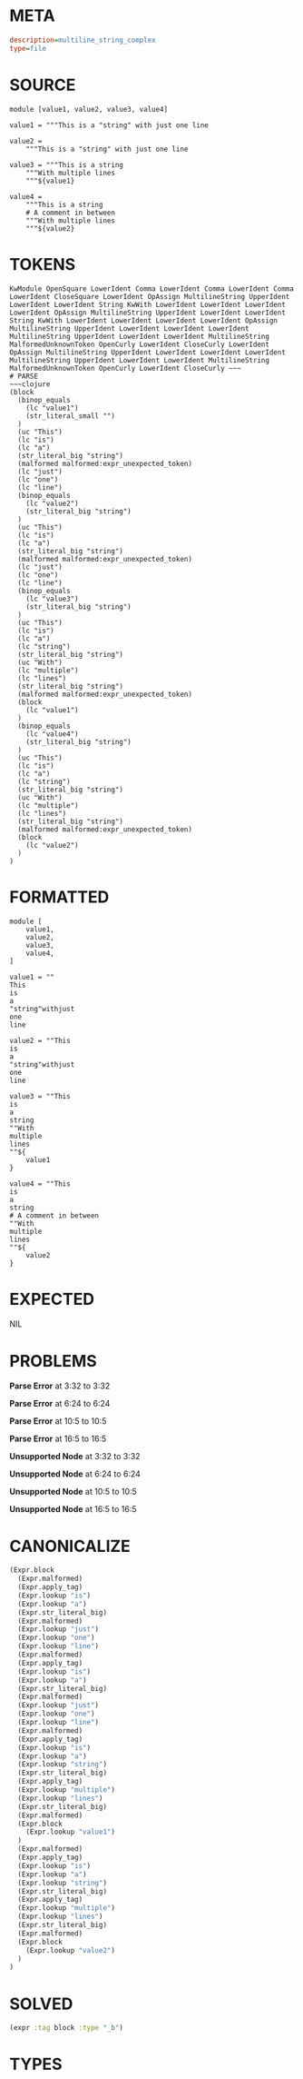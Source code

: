 # META
~~~ini
description=multiline_string_complex
type=file
~~~
# SOURCE
~~~roc
module [value1, value2, value3, value4]

value1 = """This is a "string" with just one line

value2 = 
	"""This is a "string" with just one line

value3 = """This is a string
	"""With multiple lines
	"""${value1}

value4 = 
	"""This is a string
	# A comment in between
	"""With multiple lines
	"""${value2}
~~~
# TOKENS
~~~text
KwModule OpenSquare LowerIdent Comma LowerIdent Comma LowerIdent Comma LowerIdent CloseSquare LowerIdent OpAssign MultilineString UpperIdent LowerIdent LowerIdent String KwWith LowerIdent LowerIdent LowerIdent LowerIdent OpAssign MultilineString UpperIdent LowerIdent LowerIdent String KwWith LowerIdent LowerIdent LowerIdent LowerIdent OpAssign MultilineString UpperIdent LowerIdent LowerIdent LowerIdent MultilineString UpperIdent LowerIdent LowerIdent MultilineString MalformedUnknownToken OpenCurly LowerIdent CloseCurly LowerIdent OpAssign MultilineString UpperIdent LowerIdent LowerIdent LowerIdent MultilineString UpperIdent LowerIdent LowerIdent MultilineString MalformedUnknownToken OpenCurly LowerIdent CloseCurly ~~~
# PARSE
~~~clojure
(block
  (binop_equals
    (lc "value1")
    (str_literal_small "")
  )
  (uc "This")
  (lc "is")
  (lc "a")
  (str_literal_big "string")
  (malformed malformed:expr_unexpected_token)
  (lc "just")
  (lc "one")
  (lc "line")
  (binop_equals
    (lc "value2")
    (str_literal_big "string")
  )
  (uc "This")
  (lc "is")
  (lc "a")
  (str_literal_big "string")
  (malformed malformed:expr_unexpected_token)
  (lc "just")
  (lc "one")
  (lc "line")
  (binop_equals
    (lc "value3")
    (str_literal_big "string")
  )
  (uc "This")
  (lc "is")
  (lc "a")
  (lc "string")
  (str_literal_big "string")
  (uc "With")
  (lc "multiple")
  (lc "lines")
  (str_literal_big "string")
  (malformed malformed:expr_unexpected_token)
  (block
    (lc "value1")
  )
  (binop_equals
    (lc "value4")
    (str_literal_big "string")
  )
  (uc "This")
  (lc "is")
  (lc "a")
  (lc "string")
  (str_literal_big "string")
  (uc "With")
  (lc "multiple")
  (lc "lines")
  (str_literal_big "string")
  (malformed malformed:expr_unexpected_token)
  (block
    (lc "value2")
  )
)
~~~
# FORMATTED
~~~roc
module [
	value1,
	value2,
	value3,
	value4,
]

value1 = ""
This
is
a
"string"withjust
one
line

value2 = ""This
is
a
"string"withjust
one
line

value3 = ""This
is
a
string
""With
multiple
lines
""${
	value1
}

value4 = ""This
is
a
string
# A comment in between
""With
multiple
lines
""${
	value2
}
~~~
# EXPECTED
NIL
# PROBLEMS
**Parse Error**
at 3:32 to 3:32

**Parse Error**
at 6:24 to 6:24

**Parse Error**
at 10:5 to 10:5

**Parse Error**
at 16:5 to 16:5

**Unsupported Node**
at 3:32 to 3:32

**Unsupported Node**
at 6:24 to 6:24

**Unsupported Node**
at 10:5 to 10:5

**Unsupported Node**
at 16:5 to 16:5

# CANONICALIZE
~~~clojure
(Expr.block
  (Expr.malformed)
  (Expr.apply_tag)
  (Expr.lookup "is")
  (Expr.lookup "a")
  (Expr.str_literal_big)
  (Expr.malformed)
  (Expr.lookup "just")
  (Expr.lookup "one")
  (Expr.lookup "line")
  (Expr.malformed)
  (Expr.apply_tag)
  (Expr.lookup "is")
  (Expr.lookup "a")
  (Expr.str_literal_big)
  (Expr.malformed)
  (Expr.lookup "just")
  (Expr.lookup "one")
  (Expr.lookup "line")
  (Expr.malformed)
  (Expr.apply_tag)
  (Expr.lookup "is")
  (Expr.lookup "a")
  (Expr.lookup "string")
  (Expr.str_literal_big)
  (Expr.apply_tag)
  (Expr.lookup "multiple")
  (Expr.lookup "lines")
  (Expr.str_literal_big)
  (Expr.malformed)
  (Expr.block
    (Expr.lookup "value1")
  )
  (Expr.malformed)
  (Expr.apply_tag)
  (Expr.lookup "is")
  (Expr.lookup "a")
  (Expr.lookup "string")
  (Expr.str_literal_big)
  (Expr.apply_tag)
  (Expr.lookup "multiple")
  (Expr.lookup "lines")
  (Expr.str_literal_big)
  (Expr.malformed)
  (Expr.block
    (Expr.lookup "value2")
  )
)
~~~
# SOLVED
~~~clojure
(expr :tag block :type "_b")
~~~
# TYPES
~~~roc
~~~
